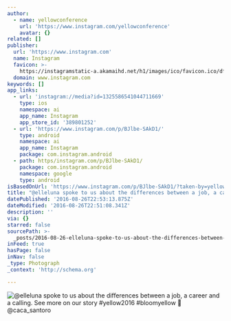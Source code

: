 ```yaml
---
author:
  - name: yellowconference
    url: 'https://www.instagram.com/yellowconference'
    avatar: {}
related: []
publisher:
  url: 'https://www.instagram.com'
  name: Instagram
  favicon: >-
    https://instagramstatic-a.akamaihd.net/h1/images/ico/favicon.ico/dfa85bb1fd63.ico
  domain: www.instagram.com
keywords: []
app_links:
  - url: 'instagram://media?id=1325586541044711669'
    type: ios
    namespace: ai
    app_name: Instagram
    app_store_id: '389801252'
  - url: 'https://www.instagram.com/p/BJlbe-SAkD1/'
    type: android
    namespace: ai
    app_name: Instagram
    package: com.instagram.android
  - path: https/instagram.com/p/BJlbe-SAkD1/
    package: com.instagram.android
    namespace: google
    type: android
isBasedOnUrl: 'https://www.instagram.com/p/BJlbe-SAkD1/?taken-by=yellowconference'
title: "@elleluna spoke to us about the differences between a job, a career and a calling. See more on our story #yellow2016 #bloomyellow \uD83D\uDCF7 @caca_santoro"
datePublished: '2016-08-26T22:53:13.875Z'
dateModified: '2016-08-26T22:51:08.341Z'
description: ''
via: {}
starred: false
sourcePath: >-
  _posts/2016-08-26-elleluna-spoke-to-us-about-the-differences-between-a-job-a.md
inFeed: true
hasPage: false
inNav: false
_type: Photograph
_context: 'http://schema.org'

---
```

![@elleluna spoke to us about the differences between a job, a career and a calling. See more on our story #yellow2016 #bloomyellow  @caca_santoro](https://scontent.cdninstagram.com/t51.2885-15/s640x640/sh0.08/e35/14052505_340638066268199_448018591_n.jpg?ig_cache_key=MTMyNTU4NjU0MTA0NDcxMTY2OQ%3D%3D.2)